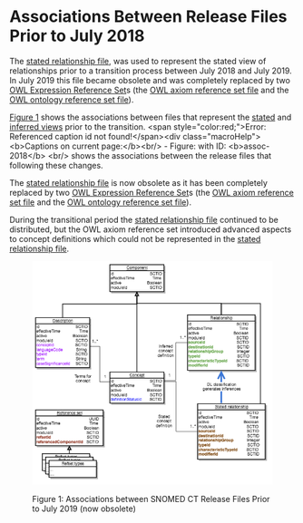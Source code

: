 # Associations Between Release Files Prior to July 2018

The [stated relationship file](https://confluence.ihtsdotools.org/display/DOCRELFMT/stated+relationship+file "Reference term: stated relationship file"), was used to represent the stated view of relationships prior to a transition process between July 2018 and July 2019. In July 2019 this file became obsolete and was completely replaced by two [OWL Expression Reference Set](5.2.1.9-OWL-Expression-Reference-Set_66486617.html)s (the [OWL axiom reference set file](https://confluence.ihtsdotools.org/display/DOCRELFMT/OWL+axiom+reference+set+file "Reference term: OWL axiom reference set file") and the [OWL ontology reference set file](https://confluence.ihtsdotools.org/display/DOCRELFMT/OWL+ontology+reference+set+file "Reference term: OWL ontology reference set file")). 

[Figure 1](https://confluence.ihtsdotools.org/display/DOCRELFMT/Associations+Between+Release+Files+Prior+to+July+2018#Figure-assoc-2018 "Associations between SNOMED CT Release Files Prior to July 2019 \(now obsolete\)") shows the associations between files that represent the [stated](https://confluence.ihtsdotools.org/display/DOCGLOSS/stated+view "Glossary link: stated view") and [inferred views](https://confluence.ihtsdotools.org/display/DOCGLOSS/inferred+view "Glossary link: inferred views") prior to the transition. &lt;span style=&quot;color:red;&quot;&gt;Error: Referenced caption id not found!&lt;/span&gt;&lt;div class=&quot;macroHelp&quot;&gt;&lt;b&gt;Captions on current page:&lt;/b&gt;&lt;br/&gt; - Figure: with ID: &lt;b&gt;assoc-2018&lt;/b&gt; &lt;br/&gt; shows the associations between the release files that following these changes. 

The [stated relationship file](https://confluence.ihtsdotools.org/display/DOCRELFMT/stated+relationship+file "Reference term: stated relationship file") is now obsolete as it has been completely replaced by two [OWL Expression Reference Set](5.2.1.9-OWL-Expression-Reference-Set_66486617.html)s (the [OWL axiom reference set file](https://confluence.ihtsdotools.org/display/DOCRELFMT/OWL+axiom+reference+set+file "Reference term: OWL axiom reference set file") and the [OWL ontology reference set file](https://confluence.ihtsdotools.org/display/DOCRELFMT/OWL+ontology+reference+set+file "Reference term: OWL ontology reference set file")). 

During the transitional period the [stated relationship file](https://confluence.ihtsdotools.org/display/DOCRELFMT/stated+relationship+file "Reference term: stated relationship file") continued to be distributed, but the OWL axiom reference set introduced advanced aspects to concept definitions which could not be represented in the [stated relationship file](https://confluence.ihtsdotools.org/display/DOCRELFMT/stated+relationship+file "Reference term: stated relationship file"). 

  

<figure><img src="images/104498357.png" alt="" title=""><figcaption><p>Figure 1: Associations between SNOMED CT Release Files Prior to July 2019 (now obsolete)</p></figcaption></figure>

  

